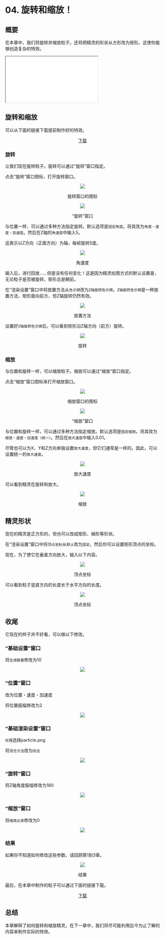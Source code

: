 ﻿# 04. 旋转和缩放！

## 概要

在本章中，我们将旋转并缩放粒子。还将把精灵的形状从方形改为矩形。这使你能够创造复杂的特效。

<iframe src='../../Sample/viewer_en.html#04_02_Sample/effect.efk'></iframe>

## 旋转和缩放

可以从下面的链接下载提前制作好的特效。

<div align="center">
<a href = "../../Sample/04_01_Sample.zip">下载</a>
</div>

### 旋转

让我们现在旋转粒子。旋转可以通过“旋转”窗口指定。

点击“旋转”窗口图标，打开旋转窗口。

<div align="center">
<img src="../../img/Tutorial/04_rotation_icon.png">
<p>旋转窗口的图标</p>
</div>

<div align="center">
<img src="../../img/Tutorial/04_rotation_en.png">
<p>“旋转”窗口</p>
</div>

与位置一样，可以通过多种方法指定旋转。默认选项是```固定角度```。将其改为```角度・速度・加速度```。然后在Z轴的```角速度```中输入5。

这表示以Z方向（正面方向）为轴，每帧旋转5度。

<div align="center">
<img src="../../img/Tutorial/04_rotation_pva_en.png">
<p>角速度</p>
</div>

输入后，进行回放……但是没有任何变化！这是因为精灵绘图方式的默认设置是，无论粒子是否被旋转，矩形总是朝前。

在“渲染设置”窗口中将放置方法从```告示牌```改为```Z轴旋转告示牌```。```Z轴旋转告示牌```是一种放置方法，矩形面向前方，但Z轴旋转仍然有效。

<div align="center">
<img src="../../img/Tutorial/04_conf_en.png">
<p>放置方法</p>
</div>

设置好```Z轴旋转告示牌```后，可以看到矩形沿Z轴方向（前方）旋转。

<div align="center">
<img src="../../img/Tutorial/04_rotate.gif">
<p>旋转</p>
</div>


### 缩放

与位置和旋转一样，可以缩放粒子。缩放可以通过“缩放”窗口指定。

点击“缩放”窗口图标来打开缩放窗口。

<div align="center">
<img src="../../img/Tutorial/04_scale_icon.png">
<p>缩放窗口的图标</p>
</div>

<div align="center">
<img src="../../img/Tutorial/04_scale_en.png">
<p>“缩放”窗口</p>
</div>

与位置和旋转一样，可以通过多种方法指定缩放。默认选项是```固定缩放```。将其改为```缩放・速度・加速度（统一）```。然后在```放大速度```中输入0.01。

尽管也可以为X、Y和Z方向单独设置```放大速度```，但它们通常是一样的。因此，可以设置统一的```放大速度```。

<div align="center">
<img src="../../img/Tutorial/04_scale_pva_en.png">
<p>放大速度</p>
</div>

可以看到精灵在旋转和放大。

<div align="center">
<img src="../../img/Tutorial/04_scale.gif">
<p>缩放</p>
</div>

## 精灵形状

现在的精灵是正方形的，但也可以改成矩形、梯形等形状。

在“渲染设置”窗口中将```顶点坐标```从```默认```改为```固定```。然后你可以设置矩形顶点的坐标。

现在，为了使它在垂直方向放大，输入以下内容。

<div align="center">
<img src="../../img/Tutorial/04_v_en.png">
<p>顶点坐标</p>
</div>

可以看到粒子竖直方向的长度长于水平方向的长度。

<div align="center">
<img src="../../img/Tutorial/04_shape.gif">
<p>顶点坐标</p>
</div>

## 收尾

它现在的样子并不好看，可以做以下修改。

### “基础设置”窗口

将```生成数量```修改为10

<div align="center">
<img src="../../img/Tutorial/04/parameters_basic_en.png">
</div>

### “位置”窗口

改为位置・速度・加速度

将位置振幅修改为2

<div align="center">
<img src="../../img/Tutorial/04/parameters_position_en.png">
</div>

### “基础渲染设置”窗口

```纹理```选择particle.png

将```混合方法```改为```加法```

<div align="center">
<img src="../../img/Tutorial/04/parameters_basic_render_en.png">
</div>

### “旋转”窗口

将Z轴角度振幅修改为180

<div align="center">
<img src="../../img/Tutorial/04/parameters_rotation_en.png">
</div>

### “缩放”窗口

将```缩放比率```修改为0

<div align="center">
<img src="../../img/Tutorial/04/parameters_scale_en.png">
</div>

### 结果

如果你不知道如何修改这些参数，请回顾第1到3章。

<div align="center">
<img src="../../img/Tutorial/04_completed.gif">
<p>结果</p>
</div>

最后，在本章中制作的粒子可以通过下面的链接下载。

<div align="center">
<a href = "../../Sample/04_02_Sample.zip">下载</a>
</div>

## 总结

本章解释了如何旋转和缩放精灵。在下一章中，我们将尽可能利用迄今为止了解的内容来制作实际的特效。